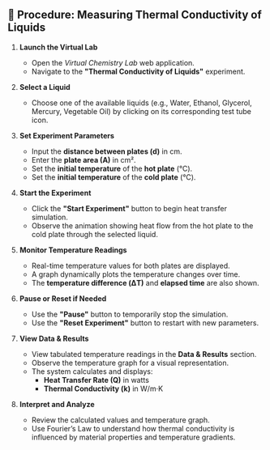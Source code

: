 ## 🔬 Procedure: Measuring Thermal Conductivity of Liquids

1. **Launch the Virtual Lab**
   - Open the *Virtual Chemistry Lab* web application.
   - Navigate to the **"Thermal Conductivity of Liquids"** experiment.

2. **Select a Liquid**
   - Choose one of the available liquids (e.g., Water, Ethanol, Glycerol, Mercury, Vegetable Oil) by clicking on its corresponding test tube icon.

3. **Set Experiment Parameters**
   - Input the **distance between plates (d)** in cm.
   - Enter the **plate area (A)** in cm².
   - Set the **initial temperature** of the **hot plate** (°C).
   - Set the **initial temperature** of the **cold plate** (°C).

4. **Start the Experiment**
   - Click the **"Start Experiment"** button to begin heat transfer simulation.
   - Observe the animation showing heat flow from the hot plate to the cold plate through the selected liquid.

5. **Monitor Temperature Readings**
   - Real-time temperature values for both plates are displayed.
   - A graph dynamically plots the temperature changes over time.
   - The **temperature difference (ΔT)** and **elapsed time** are also shown.

6. **Pause or Reset if Needed**
   - Use the **"Pause"** button to temporarily stop the simulation.
   - Use the **"Reset Experiment"** button to restart with new parameters.

7. **View Data & Results**
   - View tabulated temperature readings in the **Data & Results** section.
   - Observe the temperature graph for a visual representation.
   - The system calculates and displays:
     - **Heat Transfer Rate (Q)** in watts
     - **Thermal Conductivity (k)** in W/m·K

8. **Interpret and Analyze**
   - Review the calculated values and temperature graph.
   - Use Fourier’s Law to understand how thermal conductivity is influenced by material properties and temperature gradients.
